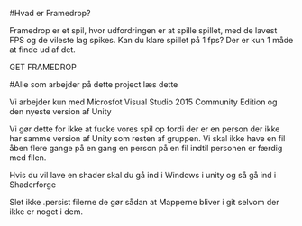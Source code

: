﻿#Hvad er Framedrop?

Framedrop er et spil, hvor udfordringen er at spille spillet, med de lavest FPS og de vileste lag spikes.
Kan du klare spillet på 1 fps? Der er kun 1 måde at finde ud af det.

GET FRAMEDROP

#Alle som arbejder på dette project læs dette

Vi arbejder kun med Microsfot Visual Studio 2015 Community Edition og den nyeste version af Unity

Vi gør dette for ikke at fucke vores spil op fordi der er en person der ikke har samme version af Unity som resten af gruppen. 
Vi skal ikke have en fil åben flere gange på en gang en person på en fil indtil personen er færdig med filen.

Hvis du vil lave en shader skal du gå ind i Windows i unity og så gå ind i Shaderforge

Slet ikke .persist filerne de gør sådan at Mapperne bliver i git selvom der ikke er noget i dem.
